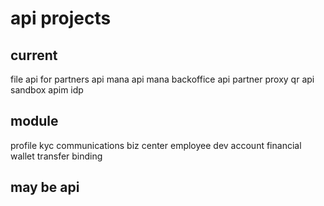 # api projects

## current
file api
for partners api
mana api
mana backoffice api
partner proxy
qr api
sandbox apim
idp

## module
profile
    kyc
communications
biz center
employee
dev account
financial
    wallet
    transfer
    binding

## may be api
